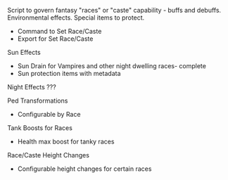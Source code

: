 Script to govern fantasy "races" or "caste" capability - buffs and debuffs.  Environmental effects.  Special items to protect.
- Command to Set Race/Caste
- Export for Set Race/Caste
  
Sun Effects
- Sun Drain for Vampires and other night dwelling races- complete
- Sun protection items with metadata

Night Effects
???

Ped Transformations
- Configurable by Race

Tank Boosts for Races
- Health max boost for tanky races

Race/Caste Height Changes
- Configurable height changes for certain races




